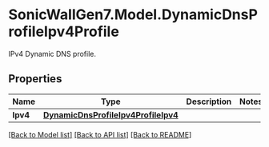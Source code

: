 # SonicWallGen7.Model.DynamicDnsProfileIpv4Profile
IPv4 Dynamic DNS profile.

## Properties

Name | Type | Description | Notes
------------ | ------------- | ------------- | -------------
**Ipv4** | [**DynamicDnsProfileIpv4ProfileIpv4**](DynamicDnsProfileIpv4ProfileIpv4.md) |  | 

[[Back to Model list]](../README.md#documentation-for-models) [[Back to API list]](../README.md#documentation-for-api-endpoints) [[Back to README]](../README.md)

